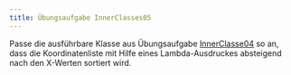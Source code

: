 ```yaml
---
title: Übungsaufgabe InnerClasses05
---
```


Passe die ausführbare Klasse aus Übungsaufgabe [InnerClasse04](inner-classes04) so an, dass die Koordinatenliste mit Hilfe eines Lambda-Ausdruckes absteigend nach den X-Werten sortiert wird.
